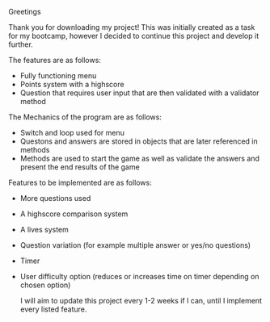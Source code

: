 Greetings

Thank you for downloading my project! This was initially created as a task for my bootcamp, however I decided to continue this project and develop it further.

The features are as follows:
- Fully functioning menu
- Points system with a highscore
- Question that requires user input that are then validated with a validator method

The Mechanics of the program are as follows:
- Switch and loop used for menu
- Questons and answers are stored in objects that are later referenced in methods
- Methods are used to start the game as well as validate the answers and present the end results of the game

Features to be implemented are as follows:
- More questions used
- A highscore comparison system
- A lives system
- Question variation (for example multiple answer or yes/no questions)
- Timer
- User difficulty option (reduces or increases time on timer depending on chosen option)

  I will aim to update this project every 1-2 weeks if I can, until I implement every listed feature.
